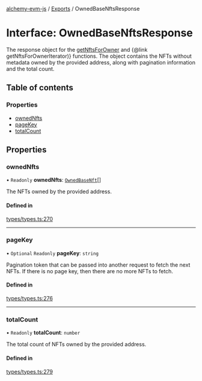 [alchemy-evm-js](../README.md) / [Exports](../modules.md) / OwnedBaseNftsResponse

# Interface: OwnedBaseNftsResponse

The response object for the [getNftsForOwner](../modules.md#getnftsforowner) and
{@link getNftsForOwnerIterator)} functions. The object contains the NFTs
without metadata owned by the provided address, along with pagination
information and the total count.

## Table of contents

### Properties

- [ownedNfts](OwnedBaseNftsResponse.md#ownednfts)
- [pageKey](OwnedBaseNftsResponse.md#pagekey)
- [totalCount](OwnedBaseNftsResponse.md#totalcount)

## Properties

### ownedNfts

• `Readonly` **ownedNfts**: [`OwnedBaseNft`](OwnedBaseNft.md)[]

The NFTs owned by the provided address.

#### Defined in

[types/types.ts:270](https://github.com/alchemyplatform/alchemy-evm-js/blob/0259d36/src/types/types.ts#L270)

___

### pageKey

• `Optional` `Readonly` **pageKey**: `string`

Pagination token that can be passed into another request to fetch the next
NFTs. If there is no page key, then there are no more NFTs to fetch.

#### Defined in

[types/types.ts:276](https://github.com/alchemyplatform/alchemy-evm-js/blob/0259d36/src/types/types.ts#L276)

___

### totalCount

• `Readonly` **totalCount**: `number`

The total count of NFTs owned by the provided address.

#### Defined in

[types/types.ts:279](https://github.com/alchemyplatform/alchemy-evm-js/blob/0259d36/src/types/types.ts#L279)
